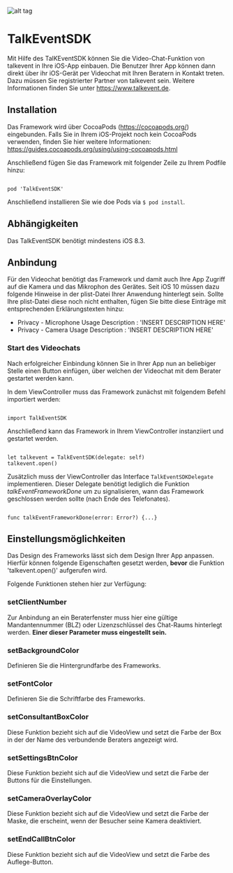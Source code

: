 ![alt tag](http://www.talkevent.de/wp-content/uploads/2015/07/talkevent_altern_logo_noclaim.png)

# TalkEventSDK

Mit Hilfe des TalKEventSDK können Sie die Video-Chat-Funktion von talkevent in Ihre iOS-App einbauen. Die Benutzer Ihrer App können dann direkt über ihr iOS-Gerät per Videochat mit Ihren Beratern in Kontakt treten. 
Dazu müssen Sie registrierter Partner von talkevent sein. Weitere Informationen finden Sie unter https://www.talkevent.de.

## Installation

Das Framework wird über CocoaPods (https://cocoapods.org/) eingebunden. 
Falls Sie in Ihrem iOS-Projekt noch kein CocoaPods verwenden, finden Sie hier weitere Informationen: https://guides.cocoapods.org/using/using-cocoapods.html

Anschließend fügen Sie das Framework mit folgender Zeile zu Ihrem Podfile hinzu:

<code>
pod 'TalkEventSDK'
</code>

Anschließend installieren Sie wie doe Pods via `$ pod install`.

## Abhängigkeiten

Das TalkEventSDK benötigt mindestens iOS 8.3.

## Anbindung 

Für den Videochat benötigt das Framework und damit auch Ihre App Zugriff auf die Kamera und das Mikrophon des Gerätes. Seit iOS 10 müssen dazu folgende Hinweise in der plist-Datei Ihrer Anwendung hinterlegt sein. Sollte Ihre plist-Datei diese noch nicht enthalten, fügen Sie bitte diese Einträge mit entsprechenden Erklärungstexten hinzu:

<ul>
<li>Privacy - Microphone Usage Description : 'INSERT DESCRIPTION HERE'</li>
<li>Privacy - Camera Usage Description : 'INSERT DESCRIPTION HERE'</li>
</ul>

### Start des Videochats

Nach erfolgreicher Einbindung können Sie in Ihrer App nun an beliebiger Stelle einen Button einfügen, über welchen der Videochat mit dem Berater gestartet werden kann. 

In dem ViewController muss das Framework zunächst mit folgendem Befehl importiert werden:

<code>
import TalkEventSDK
</code>

Anschließend kann das Framework in Ihrem ViewController instanziiert und gestartet werden.

<pre><code>
let talkevent = TalkEventSDK(delegate: self)
talkevent.open()
</code></pre>

Zusätzlich muss der ViewController das Interface `TalkEventSDKDelegate` implementieren.
Dieser Delegate benötigt lediglich die Funktion <i>talkEventFrameworkDone</i> um zu signalisieren, wann das Framework geschlossen werden sollte (nach Ende des Telefonates). 

<code>
func talkEventFrameworkDone(error: Error?) {...}
</code>

## Einstellungsmöglichkeiten

Das Design des Frameworks lässt sich dem Design Ihrer App anpassen. Hierfür können folgende Eigenschaften gesetzt werden, <b>bevor</b> die Funktion 'talkevent.open()' aufgerufen wird.

Folgende Funktionen stehen hier zur Verfügung:

### setClientNumber

Zur Anbindung an ein Beraterfenster muss hier eine gültige Mandantennummer (BLZ) oder Lizenzschlüssel des Chat-Raums hinterlegt werden.
<b>Einer dieser Parameter muss eingestellt sein.</b>

### setBackgroundColor

Definieren Sie die Hintergrundfarbe des Frameworks.

### setFontColor

Definieren Sie die Schriftfarbe des Frameworks.

### setConsultantBoxColor

Diese Funktion bezieht sich auf die VideoView und setzt die Farbe der Box in der der Name des verbundende Beraters angezeigt wird.

### setSettingsBtnColor

Diese Funktion bezieht sich auf die VideoView und setzt die Farbe der Buttons für die Einstellungen.

### setCameraOverlayColor

Diese Funktion bezieht sich auf die VideoView und setzt die Farbe der Maske, die erscheint, wenn der Besucher seine Kamera deaktiviert.

### setEndCallBtnColor

Diese Funktion bezieht sich auf die VideoView und setzt die Farbe des Auflege-Button.
